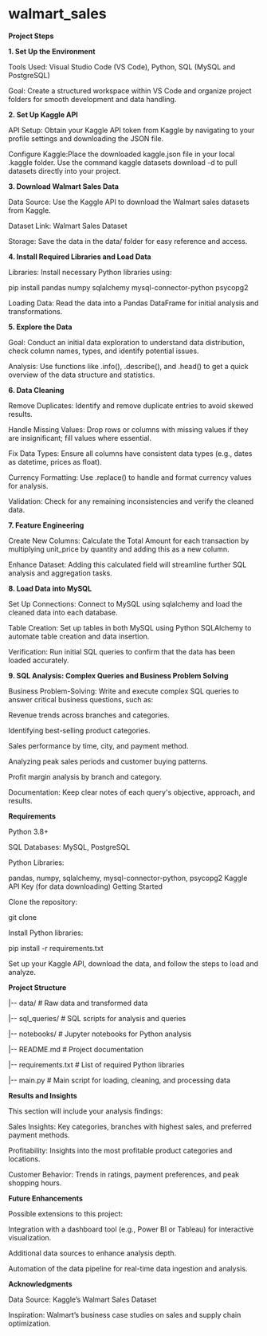 # walmart_sales

**Project Steps**

**1. Set Up the Environment**

Tools Used: Visual Studio Code (VS Code), Python, SQL (MySQL and PostgreSQL)

Goal: Create a structured workspace within VS Code and organize project folders for smooth development and data handling.


**2. Set Up Kaggle API**

API Setup: Obtain your Kaggle API token from Kaggle by navigating to your profile settings and downloading the JSON file.

Configure Kaggle:Place the downloaded kaggle.json file in your local .kaggle folder.
Use the command kaggle datasets download -d <dataset-path> to pull datasets directly into your project.


**3. Download Walmart Sales Data**

Data Source: Use the Kaggle API to download the Walmart sales datasets from Kaggle.

Dataset Link: Walmart Sales Dataset

Storage: Save the data in the data/ folder for easy reference and access.


**4. Install Required Libraries and Load Data**

Libraries: Install necessary Python libraries using:

pip install pandas numpy sqlalchemy mysql-connector-python psycopg2

Loading Data: Read the data into a Pandas DataFrame for initial analysis and transformations.


**5. Explore the Data**

Goal: Conduct an initial data exploration to understand data distribution, check column names, types, and identify potential issues.

Analysis: Use functions like .info(), .describe(), and .head() to get a quick overview of the data structure and statistics.


**6. Data Cleaning**

Remove Duplicates: Identify and remove duplicate entries to avoid skewed results.

Handle Missing Values: Drop rows or columns with missing values if they are insignificant; fill values where essential.

Fix Data Types: Ensure all columns have consistent data types (e.g., dates as datetime, prices as float).

Currency Formatting: Use .replace() to handle and format currency values for analysis.

Validation: Check for any remaining inconsistencies and verify the cleaned data.


**7. Feature Engineering**

Create New Columns: Calculate the Total Amount for each transaction by multiplying unit_price by quantity and adding this as a new column.

Enhance Dataset: Adding this calculated field will streamline further SQL analysis and aggregation tasks.


**8. Load Data into MySQL** 

Set Up Connections: Connect to MySQL using sqlalchemy and load the cleaned data into each database.

Table Creation: Set up tables in both MySQL using Python SQLAlchemy to automate table creation and data insertion.

Verification: Run initial SQL queries to confirm that the data has been loaded accurately.


**9. SQL Analysis: Complex Queries and Business Problem Solving**

Business Problem-Solving: Write and execute complex SQL queries to answer critical business questions, such as:

Revenue trends across branches and categories.

Identifying best-selling product categories.

Sales performance by time, city, and payment method.

Analyzing peak sales periods and customer buying patterns.

Profit margin analysis by branch and category.

Documentation: Keep clear notes of each query's objective, approach, and results.


**Requirements**

Python 3.8+

SQL Databases: MySQL, PostgreSQL

Python Libraries:

pandas, numpy, sqlalchemy, mysql-connector-python, psycopg2
Kaggle API Key (for data downloading)
Getting Started

Clone the repository:

git clone <repo-url>

Install Python libraries:

pip install -r requirements.txt

Set up your Kaggle API, download the data, and follow the steps to load and analyze.


**Project Structure**

|-- data/                     # Raw data and transformed data

|-- sql_queries/              # SQL scripts for analysis and queries

|-- notebooks/                # Jupyter notebooks for Python analysis

|-- README.md                 # Project documentation

|-- requirements.txt          # List of required Python libraries

|-- main.py                   # Main script for loading, cleaning, and processing data


**Results and Insights**

This section will include your analysis findings:

Sales Insights: Key categories, branches with highest sales, and preferred payment methods.

Profitability: Insights into the most profitable product categories and locations.

Customer Behavior: Trends in ratings, payment preferences, and peak shopping hours.


**Future Enhancements**

Possible extensions to this project:

Integration with a dashboard tool (e.g., Power BI or Tableau) for interactive visualization.

Additional data sources to enhance analysis depth.

Automation of the data pipeline for real-time data ingestion and analysis.


**Acknowledgments**

Data Source: Kaggle’s Walmart Sales Dataset

Inspiration: Walmart’s business case studies on sales and supply chain optimization.

